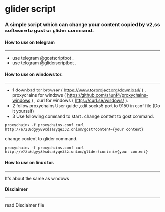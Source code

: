glider script
======
### A simple script which can change your content copied by v2,ss software to gost or glider command.


#### How to use on telegram
------
* use telegram @gostscriptbot . 
* use telegram @gliderscriptbot . 

#### How to use on windows tor.
------
* 1 download tor browser ( https://www.torproject.org/download/ ) , proxychains for windows ( https://github.com/shunf4/proxychains-windows ) , curl for windows ( https://curl.se/windows/ ).
* 2 follow proxychains User guide ,edit socks5 port to 9150 in conf file (Do it yourself)
* 3 Use following command to start .
change content to gost command.
``` 
proxychains -f proxychains.conf curl http://e7218dgyy89xdsa8yqe332.onion/gost?content={your content}
```
change content to glider command.
``` 
proxychains -f proxychains.conf curl http://e7218dgyy89xdsa8yqe332.onion/glider?content={your content}
```

#### How to use on linux tor.
------
It's about the same as windows

#### Disclaimer
------
read Disclaimer file
